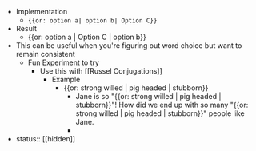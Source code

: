 - Implementation
    - ```{{or: option a| option b| Option C}}```
- Result
    - {{or: option a | Option C | option b}}
- This can be useful when you're figuring out word choice but want to remain consistent
    - Fun Experiment to try
        - Use this with [[Russel Conjugations]]
            - Example
                - {{or: strong willed | pig headed | stubborn}}
                    - Jane is so "{{or: strong willed | pig headed | stubborn}}"! How did we end up with so many "{{or: strong willed | pig headed | stubborn}}" people like Jane.
                    - 
- status:: [[hidden]]

